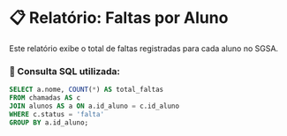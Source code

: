 
# 📋 Relatório: Faltas por Aluno

Este relatório exibe o total de faltas registradas para cada aluno no SGSA.

### 🧪 Consulta SQL utilizada:

```sql
SELECT a.nome, COUNT(*) AS total_faltas
FROM chamadas AS c
JOIN alunos AS a ON a.id_aluno = c.id_aluno
WHERE c.status = 'falta'
GROUP BY a.id_aluno;
```
